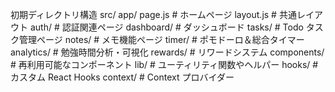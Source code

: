 初期ディレクトリ構造
src/
app/
page.js # ホームページ
layout.js # 共通レイアウト
auth/ # 認証関連ページ
dashboard/ # ダッシュボード
tasks/ # Todo タスク管理ページ
notes/ # メモ機能ページ
timer/ # ポモドーロ＆総合タイマー
analytics/ # 勉強時間分析・可視化
rewards/ # リワードシステム
components/ # 再利用可能なコンポーネント
lib/ # ユーティリティ関数やヘルパー
hooks/ # カスタム React Hooks
context/ # Context プロバイダー
